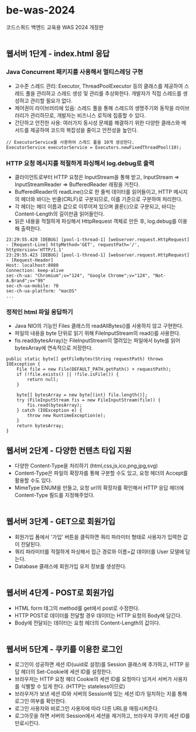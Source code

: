 # be-was-2024

코드스쿼드 백엔드 교육용 WAS 2024 개정판
<br/><br/>

## 웹서버 1단계 - index.html 응답
### Java Concurrent 패키지를 사용해서 멀티스레딩 구현
- 고수준 스레드 관리: Executor, ThreadPoolExecutor 등의 클래스를 제공하여 스레드 풀을 관리하고 스레드 생성 및 관리를 추상화한다. 개발자가 직접 스레드를 생성하고 관리할 필요가 없다.
- 제어권이 라이브러리에 있음: 스레드 풀을 통해 스레드의 생명주기와 동작을 라이브러리가 관리하므로, 개발자는 비즈니스 로직에 집중할 수 있다.
- 간단하고 안전한 사용: 여러가지 동시성 문제를 해결하기 위한 다양한 클래스와 메서드를 제공하여 코드의 복잡성을 줄이고 안전성을 높인다.
~~~
// ExecutorService를 사용하여 스레드 풀을 10개 생성한다.
ExecutorService executorService = Executors.newFixedThreadPool(10);
~~~

### HTTP 요청 메시지를 적절하게 파싱해서 log.debug로 출력
- 클라이언트로부터 HTTP 요청은 InputStream을 통해 받고, InputStream => InputStreamReader => BufferedReader 래핑을 거친다.
- BufferedReader의 readLine()으로 한 줄씩 데이터를 읽어들이고, HTTP 메시지의 헤더와 바디는 빈줄(CRLF)로 구분되므로, 이를 기준으로 구분하여 처리한다.
- 각 헤더는 헤더 이름과 값으로 이루어져 있으며 콜론(:)으로 구분되고, 바디는 Content-Length의 길이만큼 읽어들인다.
- 읽은 내용을 적절하게 파싱해서 HttpRequest 객체로 만든 후, log.debug를 이용해 출력한다.
~~~
23:29:55.420 [DEBUG] [pool-1-thread-1] [webserver.request.HttpRequest] - [Request-Line] httpMethod='GET', requestPath='/', httpVersion='HTTP/1.1'
23:29:55.423 [DEBUG] [pool-1-thread-1] [webserver.request.HttpRequest] - [Request-Header]
Host: localhost:8080
Connection: keep-alive
sec-ch-ua: "Chromium";v="124", "Google Chrome";v="124", "Not-A.Brand";v="99"
sec-ch-ua-mobile: ?0
sec-ch-ua-platform: "macOS"
...
~~~

### 정적인 html 파일 응답하기
- Java NIO의 기능인 Files 클래스의 readAllBytes()를 사용하지 않고 구현한다.
- 파일의 내용을 byte 단위로 읽기 위해 FileInputStream의 read()를 사용한다.
- fis.read(bytesArray)는 FileInputStream이 열려있는 파일에서 byte를 읽어 bytesArray에 연속적으로 저장한다.
~~~
public static byte[] getFileBytes(String requestPath) throws IOException {
    File file = new File(DEFAULT_PATH.getPath() + requestPath);
    if (!file.exists() || !file.isFile()) {
        return null;
    }

    byte[] bytesArray = new byte[(int) file.length()];
    try (FileInputStream fis = new FileInputStream(file)) {
        fis.read(bytesArray);
    } catch (IOException e) {
        throw new RuntimeException(e);
    }
    return bytesArray;
}
~~~


## 웹서버 2단계 - 다양한 컨텐츠 타입 지원
- 다양한 Content-Type을 처리하기 (html,css,js,ico,png,jpg,svg)
- Content-Type은 파일의 확장자를 통해 구분할 수도 있고, 요청 헤더의 Accept를 활용할 수도 있다.
- MimeType ENUM을 만들고, 요청 url의 확장자를 확인해서 HTTP 응답 헤더에 Content-Type 필드를 지정해주었다.
<br/><br/>

## 웹서버 3단계 - GET으로 회원가입
- 회원가입 폼에서 '가입' 버튼을 클릭하면 쿼리 파라미터 형태로 사용자가 입력한 값이 전달된다.
- 쿼리 파라미터를 적절하게 파싱해서 접근 경로와 이름=값 데이터를 User 모델에 담는다.
- Database 클래스에 회원가입 유저 정보를 생성한다.
<br/><br/>

## 웹서버 4단계 - POST로 회원가입
- HTML form 태그의 method를 get에서 post로 수정한다.
- HTTP POST로 데이터를 전달할 경우 데이터는 HTTP 요청의 Body에 담긴다.
- Body에 전달되는 데이터는 요청 헤더의 Content-Length의 값이다.
<br/><br/>

## 웹서버 5단계 - 쿠키를 이용한 로그인
- 로그인이 성공하면 세션 ID(uuid로 설정)를 Session 클래스에 추가하고, HTTP 응답 헤더의 Set-Cookie에 세션 ID를 설정한다.
- 브라우저는 HTTP 요청 헤더 Cookie의 세션 ID를 요청마다 넘겨서 서버가 사용자를 식별할 수 있게 한다. (HTTP는 stateless이므로)
- 브라우저가 보낸 세션 ID와 서버의 Session에 있는 세션 ID가 일치하는 지를 통해 로그인 여부를 확인한다.
- 로그인 사용자와 비로그인 사용자에 따라 다른 URL을 매핑시켜준다.
- 로그아웃을 하면 서버의 Session에서 세션을 제거하고, 브라우저 쿠키의 세션 ID를 만료시킨다.
